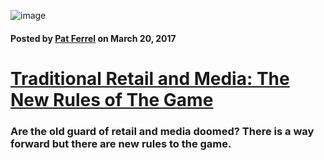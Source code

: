 ![image](/blog/images/wall-mart-excerpt.png)

#### Posted by [**Pat Ferrel**](mailto:pat@actionml.com) on March 20, 2017

# [Traditional Retail and Media: The New Rules of The Game](/blog/{{template}})

### Are the old guard of retail and media doomed? There is a way forward but there are new rules to the game. 
